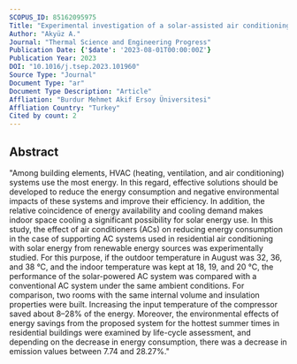 ```yaml
---
SCOPUS_ID: 85162095975
Title: "Experimental investigation of a solar-assisted air conditioning system: Energy and life cycle climate performance analysis"
Author: "Akyüz A."
Journal: "Thermal Science and Engineering Progress"
Publication Date: {'$date': '2023-08-01T00:00:00Z'}
Publication Year: 2023
DOI: "10.1016/j.tsep.2023.101960"
Source Type: "Journal"
Document Type: "ar"
Document Type Description: "Article"
Affliation: "Burdur Mehmet Akif Ersoy Üniversitesi"
Affliation Country: "Turkey"
Cited by count: 2
---
```


## Abstract
"Among building elements, HVAC (heating, ventilation, and air conditioning) systems use the most energy. In this regard, effective solutions should be developed to reduce the energy consumption and negative environmental impacts of these systems and improve their efficiency. In addition, the relative coincidence of energy availability and cooling demand makes indoor space cooling a significant possibility for solar energy use. In this study, the effect of air conditioners (ACs) on reducing energy consumption in the case of supporting AC systems used in residential air conditioning with solar energy from renewable energy sources was experimentally studied. For this purpose, if the outdoor temperature in August was 32, 36, and 38 °C, and the indoor temperature was kept at 18, 19, and 20 °C, the performance of the solar-powered AC system was compared with a conventional AC system under the same ambient conditions. For comparison, two rooms with the same internal volume and insulation properties were built. Increasing the input temperature of the compressor saved about 8–28% of the energy. Moreover, the environmental effects of energy savings from the proposed system for the hottest summer times in residential buildings were examined by life-cycle assessment, and depending on the decrease in energy consumption, there was a decrease in emission values between 7.74 and 28.27%."
